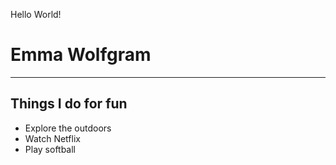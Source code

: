 Hello World!
# Emma Wolfgram
---
## Things I do for fun
* Explore the outdoors
* Watch Netflix
* Play softball
